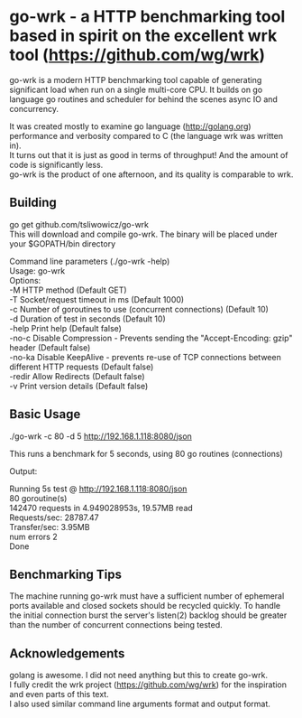 go-wrk - a HTTP benchmarking tool based in spirit on the excellent wrk tool (https://github.com/wg/wrk)
=======================================================================================================

  go-wrk is a modern HTTP benchmarking tool capable of generating significant
  load when run on a single multi-core CPU. It builds on go language go routines and scheduler
  for behind the scenes async IO and concurrency.

  It was created mostly to examine go language (http://golang.org) performance and verbosity compared to C
  (the language wrk was written in).  
  It turns out that it is just as good in terms of throughput! And the amount of code is significantly less.  
  go-wrk is the product of one afternoon, and its quality is comparable to wrk.

Building
--------

   go get github.com/tsliwowicz/go-wrk  
   This will download and compile go-wrk. The binary will be placed under your $GOPATH/bin directory  
   
Command line parameters (./go-wrk -help)  
	Usage: go-wrk <options> <url>  
	Options:  
		-M 	 	HTTP method (Default GET)  
		-T 	 	Socket/request timeout in ms (Default 1000)  
		-c 	 	Number of goroutines to use (concurrent connections) (Default 10)  
		-d 	 	Duration of test in seconds (Default 10)  
		-help 	Print help (Default false)  
		-no-c 	Disable Compression - Prevents sending the "Accept-Encoding: gzip" header (Default false)  
		-no-ka 	Disable KeepAlive - prevents re-use of TCP connections between different HTTP requests (Default false)  
		-redir 	Allow Redirects (Default false)  
		-v 	 	Print version details (Default false)  


Basic Usage
-----------

  ./go-wrk -c 80 -d 5  http://192.168.1.118:8080/json

  This runs a benchmark for 5 seconds, using 80 go routines (connections)

  Output:

  Running 5s test @ http://192.168.1.118:8080/json  
  80 goroutine(s)  
	142470 requests in 4.949028953s, 19.57MB read  
	Requests/sec:	28787.47  
	Transfer/sec:	3.95MB  
	num errors 2  
	Done  

Benchmarking Tips
-----------------

  The machine running go-wrk must have a sufficient number of ephemeral ports
  available and closed sockets should be recycled quickly. To handle the
  initial connection burst the server's listen(2) backlog should be greater
  than the number of concurrent connections being tested.

Acknowledgements
----------------

  golang is awesome. I did not need anything but this to create go-wrk.  
  I fully credit the wrk project (https://github.com/wg/wrk) for the inspiration and even parts of this text.  
  I also used similar command line arguments format and output format.

